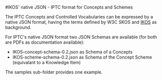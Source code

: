 #IKOS' native JSON - IPTC format for Concepts and Schemes


The IPTC Concepts and Controlled Vocabularies can be expressed by a native JSON format, having the terms defined by W3C SKOS and [IKOS](http://dev.iptc.org/IKOS) as background.

For IPTC's native JSON format two JSON Schemas are available (for both are PDFs as documentation available):

- IKOS-concept-schema-0.2.json as Schema of a Concepts
- IKOS-scheme-schema-0.2.json as Schema of the Concept Scheme (equivalant to a Knowledge Item)

The samples sub-folder provides one example.
